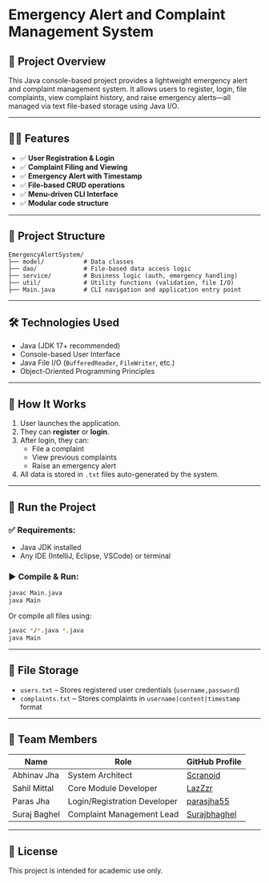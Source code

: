 # Emergency Alert and Complaint Management System

## 📌 Project Overview

This Java console-based project provides a lightweight emergency alert and complaint management system. It allows users to register, login, file complaints, view complaint history, and raise emergency alerts—all managed via text file-based storage using Java I/O.

---

## 👨‍💻 Features

- ✅ **User Registration & Login**
- ✅ **Complaint Filing and Viewing**
- ✅ **Emergency Alert with Timestamp**
- ✅ **File-based CRUD operations**
- ✅ **Menu-driven CLI Interface**
- ✅ **Modular code structure**

---

## 🧱 Project Structure

```
EmergencyAlertSystem/
├── model/           # Data classes
├── dao/             # File-based data access logic
├── service/         # Business logic (auth, emergency handling)
├── util/            # Utility functions (validation, file I/O)
├── Main.java        # CLI navigation and application entry point
```

---

## 🛠️ Technologies Used

- Java (JDK 17+ recommended)
- Console-based User Interface
- Java File I/O (`BufferedReader`, `FileWriter`, etc.)
- Object-Oriented Programming Principles

---

## 🔄 How It Works

1. User launches the application.
2. They can **register** or **login**.
3. After login, they can:
   - File a complaint
   - View previous complaints
   - Raise an emergency alert
4. All data is stored in `.txt` files auto-generated by the system.

---

## 🧪 Run the Project

### ✅ Requirements:
- Java JDK installed
- Any IDE (IntelliJ, Eclipse, VSCode) or terminal

### ▶️ Compile & Run:

```bash
javac Main.java
java Main
```

Or compile all files using:

```bash
javac */*.java *.java
java Main
```

---

## 📁 File Storage

- `users.txt` – Stores registered user credentials (`username,password`)
- `complaints.txt` – Stores complaints in `username|content|timestamp` format

---

## 👥 Team Members

| Name           | Role                        | GitHub Profile |
|----------------|-----------------------------|----------------|
| Abhinav Jha    | System Architect             | [Scranoid](https://github.com/Scranoid) |
| Sahil Mittal   | Core Module Developer        | [LazZzr](https://github.com/LazZzr)     |
| Paras Jha      | Login/Registration Developer | [parasjha55](https://github.com/parasjha55) |
| Suraj Baghel   | Complaint Management Lead    | [Surajbhaghel](https://github.com/Surajbhaghel) |

---

## 📄 License

This project is intended for academic use only.
